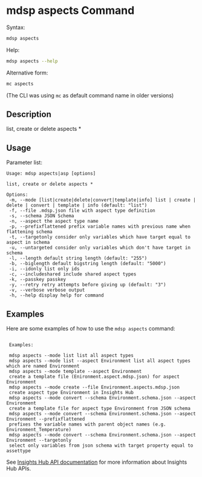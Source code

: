 # mdsp aspects Command

Syntax:

```bash
mdsp aspects
```

Help:

```bash
mdsp aspects --help
```

Alternative form:

```bash
mc aspects
```

(The CLI was using `mc` as default command name in older versions)

## Description

list, create or delete aspects *

## Usage

Parameter list:

```text
Usage: mdsp aspects|asp [options]

list, create or delete aspects *

Options:
 -m, --mode [list|create|delete|convert|template|info] list | create | delete | convert | template | info (default: "list")
 -f, --file .mdsp.json file with aspect type definition
 -s, --schema JSON Schema
 -n, --aspect the aspect type name
 -p, --prefixflattened prefix variable names with previous name when flattening schema
 -t, --targetonly consider only variables which have target equal to aspect in schema
 -u, --untargeted consider only variables which don't have target in schema
 -l, --length default string length (default: "255")
 -b, --biglength default bigstring length (default: "5000")
 -i, --idonly list only ids
 -c, --includeshared include shared aspect types
 -k, --passkey passkey
 -y, --retry retry attempts before giving up (default: "3")
 -v, --verbose verbose output
 -h, --help display help for command

```

## Examples

Here are some examples of how to use the `mdsp aspects` command:

```text

 Examples:

 mdsp aspects --mode list list all aspect types
 mdsp aspects --mode list --aspect Environment list all aspect types which are named Environment
 mdsp aspects --mode template --aspect Environment 
 create a template file (Enironment.aspect.mdsp.json) for aspect Environment
 mdsp aspects --mode create --file Environment.aspects.mdsp.json 
 create aspect type Environment in Insights Hub
 mdsp aspects --mode convert --schema Environment.schema.json --aspect Environment 
 create a template file for aspect type Environment from JSON schema
 mdsp aspects --mode convert --schema Environment.schema.json --aspect Environment --prefixflattened 
 prefixes the variable names with parent object names (e.g. Environment_Temperature)
 mdsp aspects --mode convert --schema Environment.schema.json --aspect Environment --targetonly 
 select only variables from json schema with target property equal to assettype

```

See [Insights Hub API documentation](https://documentation.mindsphere.io/MindSphere/apis/index.html) for more information about Insights Hub APIs.
